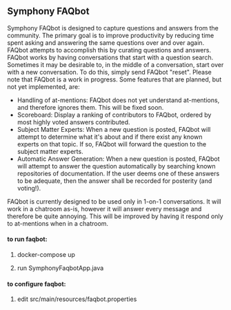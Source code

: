 ## Symphony FAQbot

Symphony FAQbot is designed to capture questions and answers from the community.  The primary goal is to improve productivity by reducing time spent asking and answering the same questions over and over again.  FAQbot attempts to accomplish this by curating questions and answers.
FAQbot works by having conversations that start with a question search.
Sometimes it may be desirable to, in the middle of a conversation, start over with a new conversation.  To do this, simply send FAQbot "reset".
Please note that FAQbot is a work in progress.  Some features that are planned, but not yet implemented, are:
* Handling of at-mentions: FAQbot does not yet understand at-mentions, and therefore ignores them.  This will be fixed soon.
* Scoreboard: Display a ranking of contributors to FAQbot, ordered by most highly voted answers contributed.
* Subject Matter Experts: When a new question is posted, FAQbot will attempt to determine what it's about and if there exist any known experts on that topic.  If so, FAQbot will forward the question to the subject matter experts.
* Automatic Answer Generation: When a new question is posted, FAQbot will attempt to answer the question automatically by searching known repositories of documentation.  If the user deems one of these answers to be adequate, then the answer shall be recorded for posterity (and voting!).

FAQbot is currently designed to be used only in 1-on-1 conversations.  It will work in a chatroom as-is, however it will answer every message and therefore be quite annoying.  This will be improved by having it respond only to at-mentions when in a chatroom.

#### to run faqbot:

1. docker-compose up

2. run SymphonyFaqbotApp.java

#### to configure faqbot:

1. edit src/main/resources/faqbot.properties